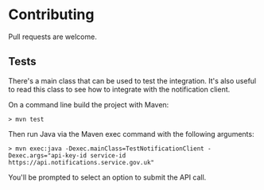 # Contributing

Pull requests are welcome.


## Tests

There's a main class that can be used to test the integration. It's also useful to read this class to see how to integrate with the notification client.

On a command line build the project with Maven:

```shell
> mvn test
```

Then run Java via the Maven exec command with the following arguments:

```shell
> mvn exec:java -Dexec.mainClass=TestNotificationClient -Dexec.args="api-key-id service-id https://api.notifications.service.gov.uk"
```

You'll be prompted to select an option to submit the API call.
